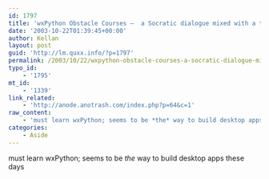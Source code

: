 ```yaml
---
id: 1797
title: 'wxPython Obstacle Courses –  a Socratic dialogue mixed with a tutorial mixed with a scavenger hunt.'
date: '2003-10-22T01:39:45+00:00'
author: Kellan
layout: post
guid: 'http://lm.quxx.info/?p=1797'
permalink: /2003/10/22/wxpython-obstacle-courses-a-socratic-dialogue-mixed-with-a-tutorial-mixed-with-a-scavenger-hunt/
typo_id:
    - '1795'
mt_id:
    - '1339'
link_related:
    - 'http://anode.anotrash.com/index.php?p=64&c=1'
raw_content:
    - 'must learn wxPython; seems to be *the* way to build desktop apps these days'
categories:
    - Aside
---
```


must learn wxPython; seems to be *the* way to build desktop apps these days